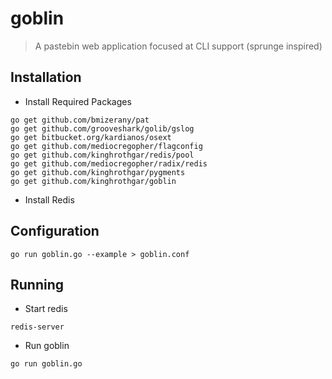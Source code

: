 # goblin

> A pastebin web application focused at CLI support (sprunge inspired)

## Installation

- Install Required Packages

```
go get github.com/bmizerany/pat 
go get github.com/grooveshark/golib/gslog
go get bitbucket.org/kardianos/osext
go get github.com/mediocregopher/flagconfig
go get github.com/kinghrothgar/redis/pool
go get github.com/mediocregopher/radix/redis
go get github.com/kinghrothgar/pygments
go get github.com/kinghrothgar/goblin
```

- Install Redis

## Configuration

```
go run goblin.go --example > goblin.conf
```

## Running

- Start redis

```
redis-server
```

- Run goblin

```
go run goblin.go
```
